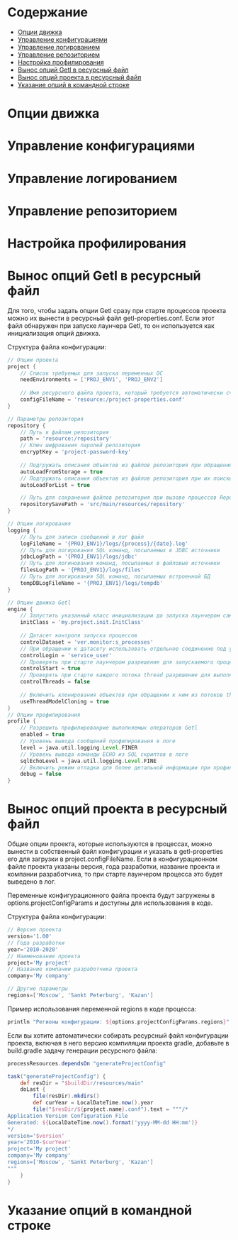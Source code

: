 # Содержание
* [Опции движка](#engine)
* [Управление конфигурациями](#config)
* [Управление логированием](#log)
* [Управление репозиторием](#repository)
* [Настройка профилирования](#profile)
* [Вынос опций Getl в ресурсный файл](#getlproperties)
* [Вынос опций проекта в ресурсный файл](#projproperties)
* [Указание опций в командной строке](#commandline)

# <a name="engine"></a>Опции движка

# <a name="config"></a>Управление конфигурациями

# <a name="log"></a>Управление логированием

# <a name="repository"></a>Управление репозиторием

# <a name="profile"></a>Настройка профилирования

# <a name="getlproperties"></a>Вынос опций Getl в ресурсный файл
Для того, чтобы задать опции Getl сразу при старте процессов проекта можно их вынести в ресурсный файл 
getl-properties.conf. Если этот файл обнаружен при запуске лаунчера Getl, то он используется как инициализация опций 
движка.

Структура файла конфигурации:
```groovy
// Опции проекта 
project {
    // Список требуемых для запуска переменных ОС 
    needEnvironments = ['PROJ_ENV1', 'PROJ_ENV2']
    
    // Имя ресурсного файла проекта, который требуется автоматически считать при старте лаунчера
    configFileName = 'resource:/project-properties.conf'
}

// Параметры репозитория
repository {
    // Путь к файлам репозитория
    path = 'resource:/repository'
    // Ключ шифрования паролей репозитория
    encryptKey = 'project-password-key'
    
    // Подгружать описания объектов из файлов репозитория при обращении к ним
    autoLoadFromStorage = true
    // Подгружать описания объектов из файлов репозитория при их поиске с помощью list и process
    autoLoadForList = true

    // Путь для сохранения файлов репозитория при вызове процессов RepositorySave
    repositorySavePath = 'src/main/resources/repository'
}

// Опции логирования
logging {
    // Путь для записи сообщений в лог файл
    logFileName = '{PROJ_ENV1}/logs/{process}/{date}.log'
    // Путь для логирования SQL команд, посылаемых в JDBC источники
    jdbcLogPath = '{PROJ_ENV1}/logs/jdbc'
    // Путь для логинования команд, посылаемых в файловые источники
    filesLogPath = '{PROJ_ENV1}/logs/files'
    // Путь для логирования SQL команд, посылаемых встроенной БД
    tempDBLogFileName = '{PROJ_ENV1}/logs/tempdb'
}

// Опции движка Getl
engine {
    // Запустить указанный класс инициализации до запуска лаунчером самого процесса
    initClass = 'my.project.init.InitClass'
    
    // Датасет контроля запуска процессов
    controlDataset = 'ver.monitor:s_processes'
    // При обращении к датасету использовать отдельное соединение под указанным логином
    controlLogin = 'service_user'
    // Проверять при старте лаунчером разрешение для запускаемого процесса в датасете контроля процессов
    controlStart = true
    // Проверять при старте каждого потока thread разрешение для выполняемого процесса в датасете контроля процессов  
    controlThreads = false
    
    // Включить клонирования объектов при обращении к ним из потоков thread
    useThreadModelCloning = true
}
// Опции профилирования
profile {
    // Разрешить профилированрие выполняемых операторов Getl
    enabled = true
    // Уровень вывода сообщений профилирования в логе
    level = java.util.logging.Level.FINER
    // Уровень вывода команды ECHO из SQL скриптов в логе
    sqlEchoLevel = java.util.logging.Level.FINE
    // Включить режим отладки для более детальной информации при профилировании
    debug = false
}
```

# <a name="getlproperties"></a>Вынос опций проекта в ресурсный файл
Общие опции проекта, которые используются в процессах, можно вынести в собственный файл конфигурации и указать 
в getl-properties его для загрузки в project.configFileName. Если в конфигурационном файле проекта указаны версия, года
разработки, название проекта и компании разработчика, то при старте лаунчером процесса это будет выведено в лог.

Переменные конфигурационного файла проекта будут загружены в options.projectConfigParams и доступны для использования 
в коде.

Структура файла конфигурации:
```groovy
// Версия проекта
version='1.00'
// Года разработки
year='2010-2020'
// Наименование проекта
project='My project'
// Название компании разработчика проекта
company='My company'

// Другие параметры
regions=['Moscow', 'Sankt Peterburg', 'Kazan']
```

Пример использования переменной regions в коде процесса:
```groovy
println "Регионы конфигурации: ${options.projectConfigParams.regions}"
```

Если вы хотите автоматически собирать ресурсный файл конфигурации проекта, включая в него версию компиляции проекта
gradle, добавьте в build.gradle задачу генерации ресурсного файла: 
```groovy
processResources.dependsOn "generateProjectConfig"

task("generateProjectConfig") {
    def resDir = "$buildDir/resources/main"
    doLast {
        file(resDir).mkdirs()
        def curYear = LocalDateTime.now().year
        file("$resDir/${project.name}.conf").text = """/* 
Application Version Configuration File
Generated: ${LocalDateTime.now().format('yyyy-MM-dd HH:mm')} 
*/
version='$version'
year='2010-$curYear'
project='My project'
company='My company'
regions=['Moscow', 'Sankt Peterburg', 'Kazan']
"""
    }
}
```

# <a name="commandline"></a>Указание опций в командной строке
